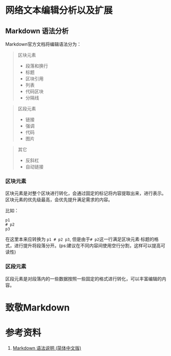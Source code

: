 # 网络文本编辑分析以及扩展

## Markdown 语法分析

Markdown官方文档将编辑语法分为：

> 区块元素
>    + 段落和换行
>    + 标题
>    + 区块引用
>    + 列表
>    + 代码区块
>    + 分隔线

> 区段元素
>    + 链接
>    + 强调
>    + 代码
>    + 图片

> 其它
>    + 反斜杠
>    + 自动链接

### 区块元素

区块元素是对整个区块进行转化，会通过固定的标记将内容提取出来，进行表示。
区块元素的优先级最高，会优先提升满足需求的内容。

比如：

```
p1
# p2
p3
```

在这里本来应转换为 `p1 # p2 p3`,
但是由于`# p2`这一行满足区块元素·标题的格式，进行提升将段落分开。(ps:建议在不同内容间使用空行分割，这样可以提高可读性)

### 区段元素

区段元素是对段落内的一些数据按照一些固定的格式进行转化，可以丰富编辑的内容。







# 致敬Markdown

# 参考资料

1. [Markdown 语法说明 (简体中文版)](http://wowubuntu.com/markdown)
